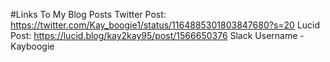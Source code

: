 #Links To My Blog Posts
Twitter Post: https://twitter.com/Kay_boogie1/status/1164885301803847680?s=20
Lucid Post: https://lucid.blog/kay2kay95/post/1566650376
Slack Username - Kayboogie 
